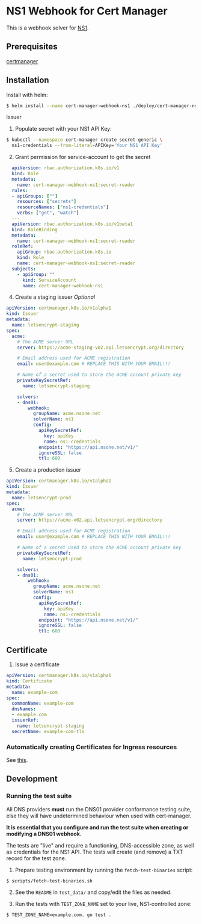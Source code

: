 # NS1 Webhook for Cert Manager

This is a webhook solver for [NS1](http://ns1.com).

## Prerequisites

[certmanager](https://github.com/jetstack/cert-manager)

## Installation

Install with helm:

```bash
$ helm install --name cert-manager-webhook-ns1 ./deploy/cert-manager-ns1-webhook
```

Issuer

1. Populate secret with your NS1 API Key:

```bash
$ kubectl --namespace cert-manager create secret generic \
  ns1-credentials --from-literal=APIKey='Your NS1 API Key'
```

2. Grant permission for service-account to get the secret
```yaml
  apiVersion: rbac.authorization.k8s.io/v1
  kind: Role
  metadata:
    name: cert-manager-webhook-ns1:secret-reader
  rules:
  - apiGroups: [""]
    resources: ["secrets"]
    resourceNames: ["ns1-credentials"]
    verbs: ["get", "watch"]
  ---
  apiVersion: rbac.authorization.k8s.io/v1beta1
  kind: RoleBinding
  metadata:
    name: cert-manager-webhook-ns1:secret-reader
  roleRef:
    apiGroup: rbac.authorization.k8s.io
    kind: Role
    name: cert-manager-webhook-ns1:secret-reader
  subjects:
    - apiGroup: ""
      kind: ServiceAccount
      name: cert-manager-webhook-ns1
```

4. Create a staging issuer *Optional*
```yaml
apiVersion: certmanager.k8s.io/v1alpha1
kind: Issuer
metadata:
  name: letsencrypt-staging
spec:
  acme:
    # The ACME server URL
    server: https://acme-staging-v02.api.letsencrypt.org/directory

    # Email address used for ACME registration
    email: user@example.com # REPLACE THIS WITH YOUR EMAIL!!!

    # Name of a secret used to store the ACME account private key
    privateKeySecretRef:
      name: letsencrypt-staging

    solvers:
    - dns01:
        webhook:
          groupName: acme.nsone.net
          solverName: ns1
          config:
            apiKeySecretRef:
              key: apiKey
              name: ns1-credentials
            endpoint: "https://api.nsone.net/v1/"
            ignoreSSL: false
            ttl: 600
```

5. Create a production issuer
```yaml
apiVersion: certmanager.k8s.io/v1alpha1
kind: Issuer
metadata:
  name: letsencrypt-prod
spec:
  acme:
    # The ACME server URL
    server: https://acme-v02.api.letsencrypt.org/directory

    # Email address used for ACME registration
    email: user@example.com # REPLACE THIS WITH YOUR EMAIL!!!

    # Name of a secret used to store the ACME account private key
    privateKeySecretRef:
      name: letsencrypt-prod

    solvers:
    - dns01:
        webhook:
          groupName: acme.nsone.net
          solverName: ns1
          config:
            apiKeySecretRef:
              key: apiKey
              name: ns1-credentials
            endpoint: "https://api.nsone.net/v1/"
            ignoreSSL: false
            ttl: 600
```

## Certificate

1. Issue a certificate
```yaml
apiVersion: certmanager.k8s.io/v1alpha1
kind: Certificate
metadata:
  name: example-com
spec:
  commonName: example-com
  dnsNames:
  - example.com
  issuerRef:
    name: letsencrypt-staging
  secretName: example-com-tls
```

### Automatically creating Certificates for Ingress resources

See [this](https://docs.cert-manager.io/en/latest/tasks/issuing-certificates/ingress-shim.html).

## Development

### Running the test suite

All DNS providers **must** run the DNS01 provider conformance testing suite,
else they will have undetermined behaviour when used with cert-manager.

**It is essential that you configure and run the test suite when creating or
modifying a DNS01 webhook.**

The tests are "live" and require a functioning, DNS-accessible zone, as well as
credentials for the NS1 API. The tests will create (and remove) a TXT record
for the test zone.

1. Prepare testing environment by running the `fetch-test-binaries` script:

```bash
$ scripts/fetch-test-binaries.sh
```

2. See the `README` in `test_data/` and copy/edit the files as needed.

3. Run the tests with `TEST_ZONE_NAME` set to your live, NS1-controlled zone:

```bash
$ TEST_ZONE_NAME=example.com. go test .
```
